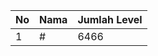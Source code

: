 | No | Nama            | Jumlah Level |
|----|-----------------|--------------|
| 1  | #    |    6466        |
